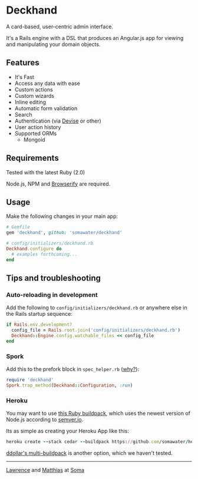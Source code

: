 # Deckhand

A card-based, user-centric admin interface.

It's a Rails engine with a DSL that produces an Angular.js app for viewing and manipulating your domain objects.

## Features

* It's Fast
* Access any data with ease
* Custom actions
* Custom wizards
* Inline editing
* Automatic form validation
* Search
* Authentication (via [Devise](https://github.com/plataformatec/devise) or other)
* User action history
* Supported ORMs
  * Mongoid


## Requirements

Tested with the latest Ruby (2.0)

Node.js, NPM and [Browserify](http://browserify.org) are required.

## Usage

Make the following changes in your main app:

```ruby
# Gemfile
gem 'deckhand', github: 'somawater/deckhand'
```

```ruby
# config/initializers/deckhand.rb
Deckhand.configure do
  # examples forthcoming...
end
```

## Tips and troubleshooting

### Auto-reloading in development

Add the following to `config/initializers/deckhand.rb` or anywhere else in the Rails startup sequence:
```ruby
if Rails.env.development?
  config_file = Rails.root.join('config/initializers/deckhand.rb')
  Deckhand::Engine.config.watchable_files << config_file
end
```

### Spork

Add this to the prefork block in `spec_helper.rb` ([why?](https://github.com/sporkrb/spork/wiki/Spork.trap_method-Jujitsu)):

```ruby
require 'deckhand'
Spork.trap_method(Deckhand::Configuration, :run)
```

### Heroku

You may want to use [this Ruby buildpack](https://github.com/somawater/heroku-buildpack-ruby), which uses the newest version of Node.js according to [semver.io](http://semver.io).

Its as simple as creating your Heroku App like this:

```ruby
heroku create --stack cedar --buildpack https://github.com/somawater/heroku-buildpack-ruby.git#use_latest_stable_node_version
```

[ddollar's multi-buildpack](https://github.com/ddollar/heroku-buildpack-multi) is another option, which we haven't tested.

----

[Lawrence](http://github.com/levity) and [Matthias](http://github.com/natarius) at [Soma](https://www.drinksoma.com)
